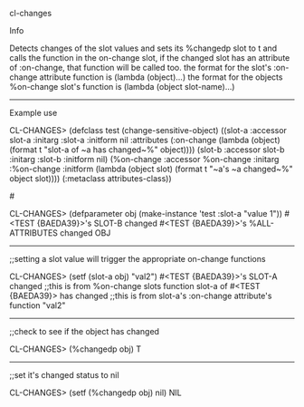 cl-changes

Info

Detects changes of the slot values and sets its %changedp slot to t
and calls the function in the on-change slot, if the changed slot has an attribute of :on-change, that function will be called too.
the format for the slot's :on-change attribute function is (lambda (object)...)
the format for the objects %on-change slot's function is (lambda (object slot-name)...)

-----------------------------------------------------------------------
Example use

CL-CHANGES>
(defclass test (change-sensitive-object)
  ((slot-a     :accessor slot-a        :initarg :slot-a    :initform nil 
	       :attributes (:on-change (lambda (object) 
					 (format t "slot-a of ~a has changed~%" object))))
   (slot-b     :accessor slot-b        :initarg :slot-b    :initform nil)
   (%on-change :accessor %on-change :initarg :%on-change 
	       :initform (lambda (object slot) (format t "~a's ~a changed~%" object slot))))
  (:metaclass attributes-class))

#<ATTRIBUTES-CLASS TEST>

CL-CHANGES> (defparameter obj (make-instance 'test :slot-a "value 1"))
#<TEST {BAEDA39}>'s SLOT-B changed
#<TEST {BAEDA39}>'s %ALL-ATTRIBUTES changed
OBJ

-----------------------------------------------------------------------

;;setting a slot value will trigger the appropriate on-change functions

CL-CHANGES> (setf (slot-a obj) "val2")
#<TEST {BAEDA39}>'s SLOT-A changed  ;;this is from %on-change slots function
slot-a of #<TEST {BAEDA39}> has changed  ;;this is from slot-a's :on-change attribute's function
"val2"

-----------------------------------------------------------------------

;;check to see if the object has changed

CL-CHANGES> (%changedp obj)
T

-----------------------------------------------------------------------

;;set it's changed status to nil

CL-CHANGES> (setf (%changedp obj) nil)
NIL
